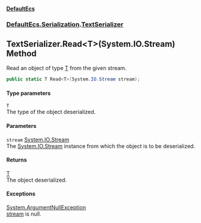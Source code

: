 #### [DefaultEcs](./index.md 'index')
### [DefaultEcs.Serialization](./DefaultEcs-Serialization.md 'DefaultEcs.Serialization').[TextSerializer](./DefaultEcs-Serialization-TextSerializer.md 'DefaultEcs.Serialization.TextSerializer')
## TextSerializer.Read&lt;T&gt;(System.IO.Stream) Method
Read an object of type [T](#DefaultEcs-Serialization-TextSerializer-Read-T-(System-IO-Stream)-T 'DefaultEcs.Serialization.TextSerializer.Read&lt;T&gt;(System.IO.Stream).T') from the given stream.  
```csharp
public static T Read<T>(System.IO.Stream stream);
```
#### Type parameters
<a name='DefaultEcs-Serialization-TextSerializer-Read-T-(System-IO-Stream)-T'></a>
`T`  
The type of the object deserialized.  
  
#### Parameters
<a name='DefaultEcs-Serialization-TextSerializer-Read-T-(System-IO-Stream)-stream'></a>
`stream` [System.IO.Stream](https://docs.microsoft.com/en-us/dotnet/api/System.IO.Stream 'System.IO.Stream')  
The [System.IO.Stream](https://docs.microsoft.com/en-us/dotnet/api/System.IO.Stream 'System.IO.Stream') instance from which the object is to be deserialized.  
  
#### Returns
[T](#DefaultEcs-Serialization-TextSerializer-Read-T-(System-IO-Stream)-T 'DefaultEcs.Serialization.TextSerializer.Read&lt;T&gt;(System.IO.Stream).T')  
The object deserialized.  
#### Exceptions
[System.ArgumentNullException](https://docs.microsoft.com/en-us/dotnet/api/System.ArgumentNullException 'System.ArgumentNullException')  
[stream](#DefaultEcs-Serialization-TextSerializer-Read-T-(System-IO-Stream)-stream 'DefaultEcs.Serialization.TextSerializer.Read&lt;T&gt;(System.IO.Stream).stream') is null.  
